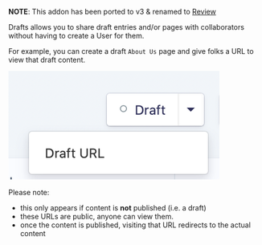 **NOTE**: This addon has been ported to v3 & renamed to [Review](https://statamic.com/addons/transform/review)

Drafts allows you to share draft entries and/or pages with collaborators without having to create a User for them.

For example, you can create a draft `About Us` page and give folks a URL to view that draft content.

![screenshot](https://raw.githubusercontent.com/transformstudios/statamic-drafts/master/draft-url.png "Drafts Screenshot")

Please note:

* this only appears if content is **not** published (i.e. a draft)
* these URLs are public, anyone can view them.
* once the content is published, visiting that URL redirects to the actual content

